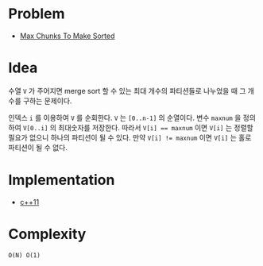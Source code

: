 # Problem

* [Max Chunks To Make Sorted](https://leetcode.com/problems/max-chunks-to-make-sorted/)

# Idea

수열 `V` 가 주어지면 merge sort 할 수 있는 최대 개수의 파티션들로
 나누었을 때 그 개수를 구하는 문제이다.
 
인덱스 `i` 를 이용하여 `V` 를 순회한다. `V` 는 `[0..n-1]` 의 순열이다.
변수 `maxnum` 을 정의하여 `V[0..i]` 의 최대숫자를 저장한다.  따라서
`V[i] == maxnum` 이면 `V[i]` 는 정렬할 필요가 없으니 하나의 파티션이
될 수 있다. 만약 `V[i] != maxnum` 이면 `V[i]` 는 홀로 파티션이 될 수
없다.

# Implementation

* [c++11](a.cpp)

# Complexity

```
O(N) O(1)
```
